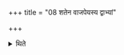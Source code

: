 +++
title = "08 शतेन वाजपेयस्य द्वाभ्यां"

+++

<details><summary>थिते</summary>

शतेन वाजपेयस्य । द्वाभ्यां राजसूयस्य ८
</details>
